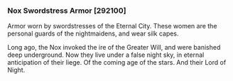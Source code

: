 ### Nox Swordstress Armor [292100]

Armor worn by swordstresses of the Eternal City. These women are the personal guards of the nightmaidens, and wear silk capes.

Long ago, the Nox invoked the ire of the Greater Will, and were banished deep underground. Now they live under a false night sky, in eternal anticipation of their liege. Of the coming age of the stars. And their Lord of Night.